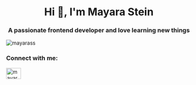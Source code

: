 <h1 align="center">Hi 👋, I'm Mayara Stein</h1>
<h3 align="center">A passionate frontend developer and love learning new things</h3>

<p align="left"> <img src="https://komarev.com/ghpvc/?username=mayarass&label=Profile%20views&color=0e75b6&style=flat" alt="mayarass" /> </p>

<h3 align="left">Connect with me:</h3>
<p align="left">
<a href="https://linkedin.com/in/mayara-stein-500375114" target="blank"><img align="center" src="https://cdn.jsdelivr.net/npm/simple-icons@3.0.1/icons/linkedin.svg" alt="mayara-stein-500375114" height="30" width="40" /></a>
</p>

